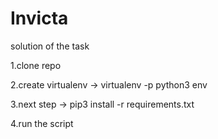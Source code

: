 # Invicta
solution of the task

1.clone repo

2.create virtualenv -> virtualenv -p python3 env

3.next step -> pip3 install -r requirements.txt

4.run the script

